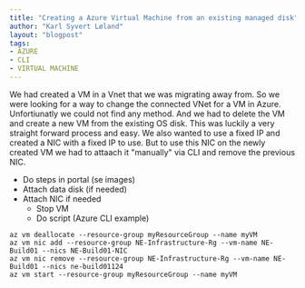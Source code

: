 ```yaml
---
title: "Creating a Azure Virtual Machine from an existing managed disk"
author: "Karl Syvert Løland"
layout: "blogpost"
tags:
- AZURE
- CLI
- VIRTUAL MACHINE
---
```


We had created a VM in a Vnet that we was migrating away from. So we were looking for a way to change the connected VNet for a VM in Azure.
Unfortiunatly we could not find any method. And we had to delete the VM and create a new VM from the existing OS disk. This was luckily a
very straight forward process and easy. We also wanted to use a fixed IP and created a NIC with a fixed IP to use. But to use this NIC on the
newly created VM we had to attaach it "manually" via CLI and remove the previous NIC.

* Do steps in portal (se images)
* Attach data disk (if needed)
* Attach NIC if needed
    - Stop VM
    - Do script (Azure CLI example)

```
az vm deallocate --resource-group myResourceGroup --name myVM
az vm nic add --resource-group NE-Infrastructure-Rg --vm-name NE-Build01 --nics NE-Build01-NIC
az vm nic remove --resource-group NE-Infrastructure-Rg --vm-name NE-Build01 --nics ne-build01124
az vm start --resource-group myResourceGroup --name myVM
```

